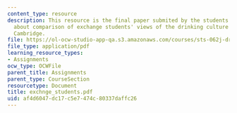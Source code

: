 ```yaml
---
content_type: resource
description: This resource is the final paper submited by the students explaining
  about comparison of exchange students' views of the drinking culture of MIT and
  Cambridge.
file: https://ol-ocw-studio-app-qa.s3.amazonaws.com/courses/sts-062j-drugs-politics-and-culture-spring-2006/af4d6047dc17c5e7474c80337daffc26_exchnge_students.pdf
file_type: application/pdf
learning_resource_types:
- Assignments
ocw_type: OCWFile
parent_title: Assignments
parent_type: CourseSection
resourcetype: Document
title: exchnge_students.pdf
uid: af4d6047-dc17-c5e7-474c-80337daffc26
---
```

